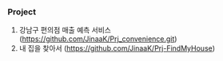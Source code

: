 ### Project
1. 강남구 편의점 매출 예측 서비스 (https://github.com/JinaaK/Prj_convenience.git)
2. 내 집을 찾아서 (https://github.com/JinaaK/Prj-FindMyHouse)
